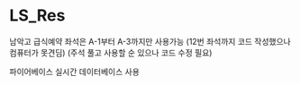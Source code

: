 # LS_Res
남악고 급식예약
좌석은 A-1부터 A-3까지만 사용가능
(12번 좌석까지 코드 작성했으나 컴퓨터가 못견딤)
(주석 풀고 사용할 순 있으나 코드 수정 필요)

파이어베이스 실시간 데이터베이스 사용
